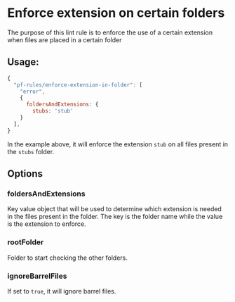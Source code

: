 # Enforce extension on certain folders

The purpose of this lint rule is to enforce the use of a certain extension when files are placed in a certain folder

## Usage:

```js
{
  "pf-rules/enforce-extension-in-folder": [
    "error",
    {
      foldersAndExtensions: {
        stubs: 'stub'
    }
  ],
}
```

In the example above, it will enforce the extension `stub` on all files present in the `stubs` folder.

## Options

### foldersAndExtensions

Key value object that will be used to determine which extension is needed in the files present in the folder.
The key is the folder name while the value is the extension to enforce.

### rootFolder

Folder to start checking the other folders.

### ignoreBarrelFiles

If set to `true`, it will ignore barrel files.
